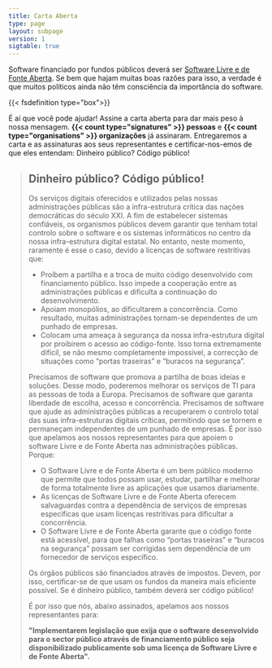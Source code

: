 ```yaml
---
title: Carta Aberta
type: page
layout: subpage
version: 1
sigtable: true
---
```


Software financiado por fundos públicos deverá ser [Software Livre e de Fonte Aberta][fs]. Se bem que hajam muitas boas razões para isso, a verdade é que muitos políticos ainda não têm consciência da importância do software.

{{< fsdefinition type="box">}}

É aí que você pode ajudar! Assine a carta aberta para dar mais peso à nossa mensagem. **{{< count type="signatures" >}} pessoas** e **{{< count type="organisations" >}} organizações** já assinaram. Entregaremos a carta e as assinaturas aos seus representantes e certificar-nos-emos  de que eles entendam: Dinheiro público? Código público!

> ## Dinheiro público? Código público!
> 
> Os serviços digitais oferecidos e utilizados pelas nossas administrações públicas são a infra-estrutura crítica das nações democráticas do século XXI. A fim de estabelecer sistemas confiáveis, os organismos públicos devem garantir que tenham total controlo sobre o software e os sistemas informáticos no centro da nossa infra-estrutura digital estatal. No entanto, neste momento, raramente é esse o caso, devido a licenças de software restritivas que:
> 
> * Proíbem a partilha e a troca de muito código desenvolvido com financiamento público. Isso impede a cooperação entre as administrações públicas e dificulta a continuação do desenvolvimento.
> * Apoiam monopólios, ao dificultarem a concorrência. Como resultado, muitas administrações tornam-se dependentes de um punhado de empresas.
> * Colocam uma ameaça à segurança da nossa infra-estrutura digital por proibirem o acesso ao código-fonte. Isso torna extremamente difícil, se não mesmo completamente impossível, a correcção de situações como “portas traseiras” e “buracos na segurança”.
> 
> Precisamos de software que promova a partilha de boas ideias e soluções. Desse modo, poderemos melhorar os serviços de TI para as pessoas de toda a Europa. Precisamos de software que garanta liberdade de escolha, acesso e concorrência. Precisamos de software que ajude as administrações públicas a recuperarem o controlo total das suas infra-estruturas digitais críticas, permitindo que se tornem e permaneçam independentes de um punhado de empresas. É por isso que apelamos aos nossos representantes para que apoiem o software Livre e de Fonte Aberta nas administrações públicas. Porque:
> 
> * O Software Livre e de Fonte Aberta é um bem público moderno que permite que todos possam usar, estudar, partilhar e melhorar de forma totalmente livre as aplicações que usamos diariamente.
> * As licenças de Software Livre e de Fonte Aberta oferecem salvaguardas contra a dependência de serviços de empresas específicas que usam licenças restritivas para dificultar a concorrência.
> * O Software Livre e de Fonte Aberta garante que o código fonte está acessível, para que falhas como “portas traseiras” e “buracos na segurança” possam ser corrigidas sem dependência de um fornecedor de serviços específico.
> 
> Os órgãos públicos são financiados através de impostos. Devem, por isso, certificar-se de que usam os fundos da maneira mais eficiente possível. Se é dinheiro público, também deverá ser código público!
> 
> É por isso que nós, abaixo assinados, apelamos aos nossos representantes para:
> 
> **"Implementarem legislação que exija que o software desenvolvido para o sector público através de financiamento público seja disponibilizado publicamente sob uma licença de Software Livre e de Fonte Aberta".**

[fs]: https://fsfe.org/freesoftware/basics/summary.html "Software Livre dá a todos os direitos de usar, compreender, adaptar e partilhar software. Estes direitos ajudam a apoiar outros direitos fundamentais tais como a liberdade de expressão, liberdade de imprensa e privacidade."
